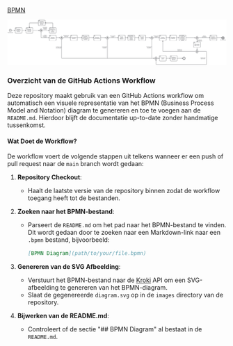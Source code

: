 [BPMN](bpmn/recruitment_process.bpmn)

![BPMN Diagram](images/diagram.svg)


### Overzicht van de GitHub Actions Workflow

Deze repository maakt gebruik van een GitHub Actions workflow om automatisch een visuele representatie van het BPMN (Business Process Model and Notation) diagram te genereren en toe te voegen aan de `README.md`. Hierdoor blijft de documentatie up-to-date zonder handmatige tussenkomst.

#### Wat Doet de Workflow?

De workflow voert de volgende stappen uit telkens wanneer er een push of pull request naar de `main` branch wordt gedaan:

1. **Repository Checkout**:
   - Haalt de laatste versie van de repository binnen zodat de workflow toegang heeft tot de bestanden.

2. **Zoeken naar het BPMN-bestand**:
   - Parseert de `README.md` om het pad naar het BPMN-bestand te vinden. Dit wordt gedaan door te zoeken naar een Markdown-link naar een `.bpmn` bestand, bijvoorbeeld:
     ```markdown
     [BPMN Diagram](path/to/your/file.bpmn)
     ```

3. **Genereren van de SVG Afbeelding**:
   - Verstuurt het BPMN-bestand naar de [Kroki](https://kroki.io/) API om een SVG-afbeelding te genereren van het BPMN-diagram.
   - Slaat de gegenereerde `diagram.svg` op in de `images` directory van de repository.

4. **Bijwerken van de README.md**:
   - Controleert of de sectie "## BPMN Diagram" al bestaat in de `README.md`.
